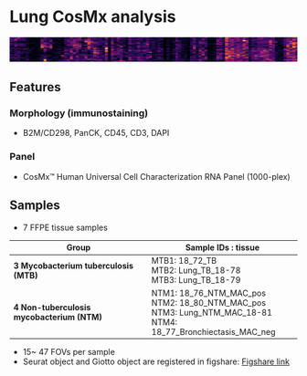 # Lung CosMx analysis
![fig](./env_matrix_crop.png)

## Features

### Morphology (immunostaining)

* B2M/CD298, PanCK, CD45, CD3, DAPI

### Panel

* CosMx™ Human Universal Cell Characterization RNA Panel (1000-plex)

## Samples

* 7 FFPE tissue samples
  
| Group                                   | Sample IDs  : tissue                                    |
|-----------------------------------------|-------------------------------------------------|
| **3 Mycobacterium tuberculosis (MTB)**  | MTB1: 18_72_TB <br> MTB2: Lung_TB_18-78 <br> MTB3: Lung_TB_18-79 |
| **4 Non-tuberculosis mycobacterium (NTM)** | NTM1: 18_76_NTM_MAC_pos <br> NTM2: 18_80_NTM_MAC_pos <br> NTM3: Lung_NTM_MAC_18-81 <br> NTM4: 18_77_Bronchiectasis_MAC_neg |

* 15~ 47 FOVs per sample
* Seurat object and Giotto object are registered in figshare: [Figshare link](https://figshare.com/)

